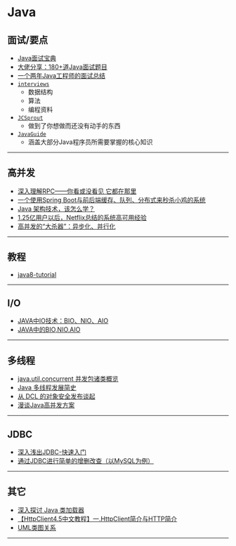 #   Java

##  面试/要点
-   [Java面试宝典](https://github.com/xbox1994/2018-Java-Interview)
-   [大佬分享：180+道Java面试题目](https://zhuanlan.zhihu.com/p/38592736)
-   [一个两年Java工程师的面试总结](https://zhuanlan.zhihu.com/p/40385212)
-   [`interviews`](https://github.com/kdn251/interviews)
    -   数据结构
    -   算法
    -   编程资料
-   [`JCSprout`](https://github.com/crossoverJie/JCSprout)
    -   做到了你想做而还没有动手的东西
-   [`JavaGuide`](https://github.com/Snailclimb/JavaGuide)
    -   涵盖大部分Java程序员所需要掌握的核心知识

----

##  高并发
-   [深入理解RPC——你看或没看见 它都在那里](https://zhuanlan.zhihu.com/p/40188978)
-   [一个使用Spring Boot与前后端缓存、队列、分布式来秒杀小鸡的系统](https://github.com/xbox1994/chicken-seckill)
-   [Java 架构技术，该怎么学？](https://mp.weixin.qq.com/s/bOvURWuOfMpxhQTOGBmFpA)
-   [1.25亿用户以后，Netflix总结的系统高可用经验](https://mp.weixin.qq.com/s/Pak3ADWx5Wlgtkn8lTODVA)
-   [高并发的“大杀器”：异步化、并行化](https://mp.weixin.qq.com/s/AcxPO-8Y8o1-grYxoOjp1g)

----

##  教程
-   [java8-tutorial](https://github.com/winterbe/java8-tutorial)

----

##  I/O
-   [JAVA中IO技术：BIO、NIO、AIO](https://www.cnblogs.com/doit8791/p/4951591.html)
-   [JAVA中的BIO,NIO,AIO](https://www.cnblogs.com/akaneblog/p/6817417.html)


----

##  多线程
-   [java.util.concurrent 并发包诸类概览](http://www.raychase.net/1912)
-   [Java 多线程发展简史](http://www.raychase.net/698)
-   [从 DCL 的对象安全发布谈起](http://www.raychase.net/1887)
-   [漫谈Java高并发方案](https://zhuanlan.zhihu.com/p/39134914)

----


##   JDBC
-   [深入浅出JDBC-快速入门](https://www.cnblogs.com/qiuyong/p/6363224.html)
-   [通过JDBC进行简单的增删改查（以MySQL为例）](https://www.cnblogs.com/wuyuegb2312/p/3872607.html)


----

##  其它
-   [深入探讨 Java 类加载器](https://www.ibm.com/developerworks/cn/java/j-lo-classloader/)
-   [【HttpClient4.5中文教程】一.HttpClient简介与HTTP简介](https://blog.csdn.net/u011179993/article/details/47123727)
-   [UML类图关系](https://www.cnblogs.com/alex-blog/articles/2704214.html)


----
